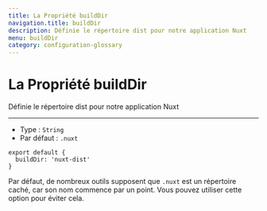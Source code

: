 ```yaml
---
title: La Propriété buildDir
navigation.title: buildDir
description: Définie le répertoire dist pour notre application Nuxt
menu: buildDir
category: configuration-glossary
---
```


# La Propriété buildDir

Définie le répertoire dist pour notre application Nuxt

---

- Type : `String`
- Par défaut : `.nuxt`

```js{}[nuxt.config.js]
export default {
  buildDir: 'nuxt-dist'
}
```

Par défaut, de nombreux outils supposent que `.nuxt` est un répertoire caché, car son nom commence par un point. Vous pouvez utiliser cette option pour éviter cela.
